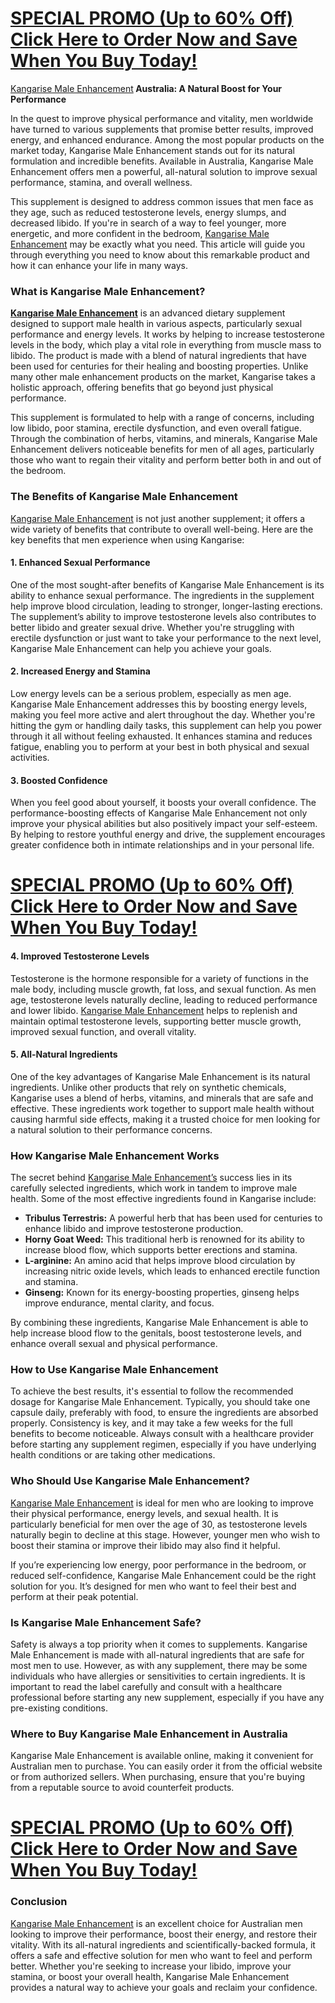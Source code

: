 <h1><a href="https://getdeals24x7.com/order-kangarise">SPECIAL PROMO (Up to 60% Off) Click Here to Order Now and Save When You Buy Today!</a></h1>
<p><a href="https://getdeals24x7.com/order-kangarise">Kangarise Male Enhancement</a><strong> Australia: A Natural Boost for Your Performance</strong></p>
<p>In the quest to improve physical performance and vitality, men worldwide have turned to various supplements that promise better results, improved energy, and enhanced endurance. Among the most popular products on the market today, Kangarise Male Enhancement stands out for its natural formulation and incredible benefits. Available in Australia, Kangarise Male Enhancement offers men a powerful, all-natural solution to improve sexual performance, stamina, and overall wellness.</p>
<p>This supplement is designed to address common issues that men face as they age, such as reduced testosterone levels, energy slumps, and decreased libido. If you're in search of a way to feel younger, more energetic, and more confident in the bedroom, <a href="https://getdeals24x7.com/order-kangarise">Kangarise Male Enhancement</a> may be exactly what you need. This article will guide you through everything you need to know about this remarkable product and how it can enhance your life in many ways.</p>
<h3>What is Kangarise Male Enhancement?</h3>
<p><strong><a href="https://getdeals24x7.com/order-kangarise">Kangarise Male Enhancement</a></strong> is an advanced dietary supplement designed to support male health in various aspects, particularly sexual performance and energy levels. It works by helping to increase testosterone levels in the body, which play a vital role in everything from muscle mass to libido. The product is made with a blend of natural ingredients that have been used for centuries for their healing and boosting properties. Unlike many other male enhancement products on the market, Kangarise takes a holistic approach, offering benefits that go beyond just physical performance.</p>
<p>This supplement is formulated to help with a range of concerns, including low libido, poor stamina, erectile dysfunction, and even overall fatigue. Through the combination of herbs, vitamins, and minerals, Kangarise Male Enhancement delivers noticeable benefits for men of all ages, particularly those who want to regain their vitality and perform better both in and out of the bedroom.</p>
<h3>The Benefits of Kangarise Male Enhancement</h3>
<p><a href="https://getdeals24x7.com/order-kangarise">Kangarise Male Enhancement</a> is not just another supplement; it offers a wide variety of benefits that contribute to overall well-being. Here are the key benefits that men experience when using Kangarise:</p>
<h4>1. <strong>Enhanced Sexual Performance</strong></h4>
<p>One of the most sought-after benefits of Kangarise Male Enhancement is its ability to enhance sexual performance. The ingredients in the supplement help improve blood circulation, leading to stronger, longer-lasting erections. The supplement&rsquo;s ability to improve testosterone levels also contributes to better libido and greater sexual drive. Whether you're struggling with erectile dysfunction or just want to take your performance to the next level, Kangarise Male Enhancement can help you achieve your goals.</p>
<h4>2. <strong>Increased Energy and Stamina</strong></h4>
<p>Low energy levels can be a serious problem, especially as men age. Kangarise Male Enhancement addresses this by boosting energy levels, making you feel more active and alert throughout the day. Whether you're hitting the gym or handling daily tasks, this supplement can help you power through it all without feeling exhausted. It enhances stamina and reduces fatigue, enabling you to perform at your best in both physical and sexual activities.</p>
<h4>3. <strong>Boosted Confidence</strong></h4>
<p>When you feel good about yourself, it boosts your overall confidence. The performance-boosting effects of Kangarise Male Enhancement not only improve your physical abilities but also positively impact your self-esteem. By helping to restore youthful energy and drive, the supplement encourages greater confidence both in intimate relationships and in your personal life.</p>
<h1><a href="https://getdeals24x7.com/order-kangarise">SPECIAL PROMO (Up to 60% Off) Click Here to Order Now and Save When You Buy Today!</a></h1>
<h4>4. <strong>Improved Testosterone Levels</strong></h4>
<p>Testosterone is the hormone responsible for a variety of functions in the male body, including muscle growth, fat loss, and sexual function. As men age, testosterone levels naturally decline, leading to reduced performance and lower libido. <a href="https://getdeals24x7.com/order-kangarise">Kangarise Male Enhancement</a> helps to replenish and maintain optimal testosterone levels, supporting better muscle growth, improved sexual function, and overall vitality.</p>
<h4>5. <strong>All-Natural Ingredients</strong></h4>
<p>One of the key advantages of Kangarise Male Enhancement is its natural ingredients. Unlike other products that rely on synthetic chemicals, Kangarise uses a blend of herbs, vitamins, and minerals that are safe and effective. These ingredients work together to support male health without causing harmful side effects, making it a trusted choice for men looking for a natural solution to their performance concerns.</p>
<h3>How Kangarise Male Enhancement Works</h3>
<p>The secret behind <a href="https://getdeals24x7.com/order-kangarise">Kangarise Male Enhancement&rsquo;s</a> success lies in its carefully selected ingredients, which work in tandem to improve male health. Some of the most effective ingredients found in Kangarise include:</p>
<ul>
<li><strong>Tribulus Terrestris:</strong> A powerful herb that has been used for centuries to enhance libido and improve testosterone production.</li>
<li><strong>Horny Goat Weed:</strong> This traditional herb is renowned for its ability to increase blood flow, which supports better erections and stamina.</li>
<li><strong>L-arginine:</strong> An amino acid that helps improve blood circulation by increasing nitric oxide levels, which leads to enhanced erectile function and stamina.</li>
<li><strong>Ginseng:</strong> Known for its energy-boosting properties, ginseng helps improve endurance, mental clarity, and focus.</li>
</ul>
<p>By combining these ingredients, Kangarise Male Enhancement is able to help increase blood flow to the genitals, boost testosterone levels, and enhance overall sexual and physical performance.</p>
<h3>How to Use Kangarise Male Enhancement</h3>
<p>To achieve the best results, it's essential to follow the recommended dosage for Kangarise Male Enhancement. Typically, you should take one capsule daily, preferably with food, to ensure the ingredients are absorbed properly. Consistency is key, and it may take a few weeks for the full benefits to become noticeable. Always consult with a healthcare provider before starting any supplement regimen, especially if you have underlying health conditions or are taking other medications.</p>
<h3>Who Should Use Kangarise Male Enhancement?</h3>
<p><a href="https://getdeals24x7.com/order-kangarise">Kangarise Male Enhancement</a> is ideal for men who are looking to improve their physical performance, energy levels, and sexual health. It is particularly beneficial for men over the age of 30, as testosterone levels naturally begin to decline at this stage. However, younger men who wish to boost their stamina or improve their libido may also find it helpful.</p>
<p>If you&rsquo;re experiencing low energy, poor performance in the bedroom, or reduced self-confidence, Kangarise Male Enhancement could be the right solution for you. It&rsquo;s designed for men who want to feel their best and perform at their peak potential.</p>
<h3>Is Kangarise Male Enhancement Safe?</h3>
<p>Safety is always a top priority when it comes to supplements. Kangarise Male Enhancement is made with all-natural ingredients that are safe for most men to use. However, as with any supplement, there may be some individuals who have allergies or sensitivities to certain ingredients. It is important to read the label carefully and consult with a healthcare professional before starting any new supplement, especially if you have any pre-existing conditions.</p>
<h3>Where to Buy Kangarise Male Enhancement in Australia</h3>
<p>Kangarise Male Enhancement is available online, making it convenient for Australian men to purchase. You can easily order it from the official website or from authorized sellers. When purchasing, ensure that you're buying from a reputable source to avoid counterfeit products.</p>
<h1><a href="https://getdeals24x7.com/order-kangarise">SPECIAL PROMO (Up to 60% Off) Click Here to Order Now and Save When You Buy Today!</a></h1>
<h3>Conclusion</h3>
<p><a href="https://getdeals24x7.com/order-kangarise">Kangarise Male Enhancement</a> is an excellent choice for Australian men looking to improve their performance, boost their energy, and restore their vitality. With its all-natural ingredients and scientifically-backed formula, it offers a safe and effective solution for men who want to feel and perform better. Whether you're seeking to increase your libido, improve your stamina, or boost your overall health, Kangarise Male Enhancement provides a natural way to achieve your goals and reclaim your confidence.</p>

